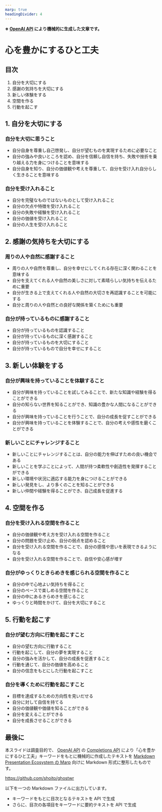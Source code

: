 ```yaml
---
marp: true
headingDivider: 4
---
```


**※ [OpenAI API](https://openai.com/api/) により機械的に生成した文章です。**

# 心を豊かにするひと工夫


## 目次
1. 自分を大切にする 
1. 感謝の気持ちを大切にする 
1. 新しい体験をする 
1. 空間を作る
1. 行動を起こす 


## 1. 自分を大切にする


### 自分を大切に思うこと


- 自分自身を尊重し自己啓発し、自分が望むものを実現するために必要なこと
- 自分の強みや良いところを認め、自分を信頼し自信を持ち、失敗や挫折を乗り越える力を身につけることを意味する
- 自分自身を知り、自分の価値観や考えを尊重して、自分を受け入れ自分らしく生きることを意味する

### 自分を受け入れること


- 自分を完璧なものではないものとして受け入れること
- 自分の欠点や特徴を受け入れること
- 自分の失敗や経験を受け入れること
- 自分の価値を受け入れること
- 自分の人生を受け入れること

## 2. 感謝の気持ちを大切にする


### 周りの人や自然に感謝すること


- 周りの人や自然を尊重し、自分を幸せにしてくれる存在に深く関わることを意味する
- 自分を支えてくれる人や自然の美しさに対して素晴らしい気持ちを伝えるために重要
- 自分が生きる上で支えてくれる人や自然の大切さを再認識することを可能にする
- 自分と周りの人や自然との良好な関係を築くためにも重要

### 自分が持っているものに感謝すること


- 自分が持っているものを認識すること
- 自分が持っているものに深く感謝すること
- 自分が持っているものを大切にすること
- 自分が持っているもので自分を幸せにすること

## 3. 新しい体験をする


### 自分が興味を持っていることを体験すること


- 自分が興味を持っていることを試してみることで、新たな知識や経験を得ることができる
- 自分の知らない世界を知ることができ、知識の豊かな人間になることができる
- 自分が興味を持っていることを行うことで、自分の成長を促すことができる
- 自分が興味を持っていることを体験することで、自分の考えや感性を磨くことができる

### 新しいことにチャレンジすること


- 新しいことにチャレンジすることは、自分の能力を伸ばすための良い機会である
- 新しいことを学ぶことによって、人間が持つ柔軟性や創造性を発揮することができる
- 新しい環境や状況に適応する能力を身につけることができる
- 新しい発見をし、より多くのことを知ることができる
- 新しい仲間や経験を得ることができ、自己成長を促進する

## 4. 空間を作る

### 自分を受け入れる空間を作ること


- 自分の価値観や考え方を受け入れる空間を作ること
- 自分の問題を受け止め、自分の弱点を認めること
- 自分を受け入れる空間を作ることで、自分の感情や思いを表現できるようになる
- 自分を受け入れる空間を作ることで、自信や安心感が増す

### 自分がゆっくりときらめきを感じられる空間を作ること


- 自分の中で心地よい気持ちを得ること
- 自分のペースで楽しめる空間を作ること
- 自分の中にあるきらめきを感じること
- ゆっくりと時間をかけて、自分を大切にすること

## 5. 行動を起こす


### 自分が望む方向に行動を起こすこと


- 自分の望む方向に行動すること
- 行動を起こして、自分の夢を実現すること
- 自分の強みを活かして、自分の成長を促進すること
- 行動を通じて、自分の価値を高めること
- 自分の信念をもとにした行動を起こすこと

### 自分を導くために行動を起こすこと


- 目標を達成するための方向性を見いだせる
- 自分に対して自信を持てる
- 自分の価値観や価値を知ることができる
- 自分を変えることができる
- 自分を成長させることができる

## 最後に

本スライドは調査目的で、 [OpenAI API](https://openai.com/api/) の [Completions API](https://beta.openai.com/docs/api-reference/completions) により「心を豊かにするひと工夫」キーワードをもとに機械的に作成したテキストを [Markdown Presentation Ecosystem の Marp](https://marp.app/) 向けに Markdown 形式に整形したものです。

https://github.com/shoito/ghostwr

以下を一つの Markdown ファイルに出力しています。
- キーワードをもとに目次となるテキストを API で生成
- さらに、目次の各項目をキーワードに要約テキストを API で生成
